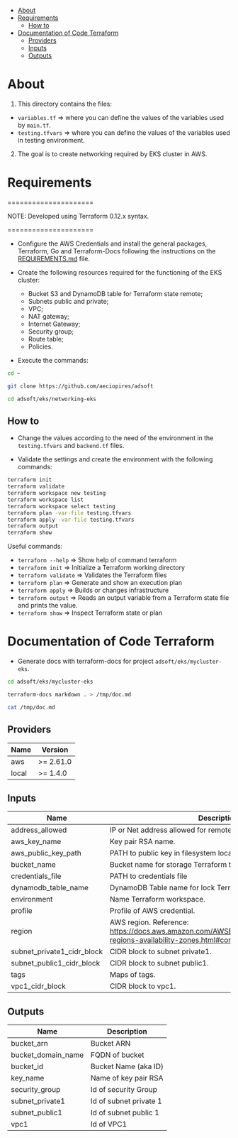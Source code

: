 <!-- TOC -->

- [About](#about)
- [Requirements](#requirements)
  - [How to](#how-to)
- [Documentation of Code Terraform](#documentation-of-code-terraform)
  - [Providers](#providers)
  - [Inputs](#inputs)
  - [Outputs](#outputs)

<!-- TOC -->
# About

1. This directory contains the files:<br>
  * ``variables.tf`` => where you can define the values of the variables used by ``main.tf``.<br>
  * ``testing.tfvars`` => where you can define the values of the variables used in testing environment.<br>
2. The goal is to create networking required by EKS cluster in AWS.

# Requirements

=====================

NOTE: Developed using Terraform 0.12.x syntax.

=====================

* Configure the AWS Credentials and install the general packages, Terraform, Go and Terraform-Docs following the instructions on the [REQUIREMENTS.md](REQUIREMENTS.md) file.

* Create the following resources required for the functioning of the EKS cluster:
  * Bucket S3 and DynamoDB table for Terraform state remote;
  * Subnets public and private;
  * VPC;
  * NAT gateway;
  * Internet Gateway;
  * Security group;
  * Route table;
  * Policies.

* Execute the commands:

```bash
cd ~

git clone https://github.com/aeciopires/adsoft

cd adsoft/eks/networking-eks
```

## How to

* Change the values according to the need of the environment in the ``testing.tfvars`` and ``backend.tf`` files.

* Validate the settings and create the environment with the following commands:

```bash
terraform init
terraform validate
terraform workspace new testing
terraform workspace list
terraform workspace select testing
terraform plan -var-file testing.tfvars
terraform apply -var-file testing.tfvars
terraform output
terraform show
```

Useful commands:

* ``terraform --help``   => Show help of command terraform<br>
* ``terraform init``     => Initialize a Terraform working directory<br>
* ``terraform validate`` => Validates the Terraform files<br>
* ``terraform plan``     => Generate and show an execution plan<br>
* ``terraform apply``    => Builds or changes infrastructure<br>
* ``terraform output``   => Reads an output variable from a Terraform state file and prints the value.<br>
* ``terraform show``     => Inspect Terraform state or plan<br>

# Documentation of Code Terraform

* Generate docs with terraform-docs for project ``adsoft/eks/mycluster-eks``.

```bash
cd adsoft/eks/mycluster-eks

terraform-docs markdown . > /tmp/doc.md

cat /tmp/doc.md
```

## Providers

| Name | Version |
|------|---------|
| aws | >= 2.61.0 |
| local | >= 1.4.0 |

## Inputs

| Name | Description | Type | Default | Required |
|------|-------------|------|---------|:-----:|
| address\_allowed | IP or Net address allowed for remote access. | `any` | n/a | yes |
| aws\_key\_name | Key pair RSA name. | `any` | n/a | yes |
| aws\_public\_key\_path | PATH to public key in filesystem local. | `any` | n/a | yes |
| bucket\_name | Bucket name for storage Terraform tfstate remote. | `any` | n/a | yes |
| credentials\_file | PATH to credentials file | `string` | `"~/.aws/credentials"` | no |
| dynamodb\_table\_name | DynamoDB Table name for lock Terraform tfstate remote. | `any` | n/a | yes |
| environment | Name Terraform workspace. | `any` | n/a | yes |
| profile | Profile of AWS credential. | `any` | n/a | yes |
| region | AWS region. Reference: https://docs.aws.amazon.com/AWSEC2/latest/UserGuide/using-regions-availability-zones.html#concepts-available-regions | `any` | n/a | yes |
| subnet\_private1\_cidr\_block | CIDR block to subnet private1. | `any` | n/a | yes |
| subnet\_public1\_cidr\_block | CIDR block to subnet public1. | `any` | n/a | yes |
| tags | Maps of tags. | `map` | `{}` | no |
| vpc1\_cidr\_block | CIDR block to vpc1. | `any` | n/a | yes |

## Outputs

| Name | Description |
|------|-------------|
| bucket\_arn | Bucket ARN |
| bucket\_domain\_name | FQDN of bucket |
| bucket\_id | Bucket Name (aka ID) |
| key\_name | Name of key pair RSA |
| security\_group | Id of security Group |
| subnet\_private1 | Id of subnet private 1 |
| subnet\_public1 | Id of subnet public 1 |
| vpc1 | Id of VPC1 |
